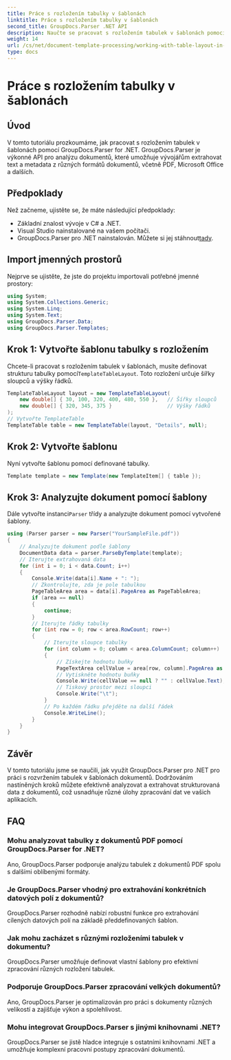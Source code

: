 ```yaml
---
title: Práce s rozložením tabulky v šablonách
linktitle: Práce s rozložením tabulky v šablonách
second_title: GroupDocs.Parser .NET API
description: Naučte se pracovat s rozložením tabulek v šablonách pomocí GroupDocs.Parser for .NET. Extrahujte strukturovaná data efektivně z dokumentů.
weight: 14
url: /cs/net/document-template-processing/working-with-table-layout-in-templates/
type: docs
---
```

# Práce s rozložením tabulky v šablonách

## Úvod
V tomto tutoriálu prozkoumáme, jak pracovat s rozložením tabulek v šablonách pomocí GroupDocs.Parser for .NET. GroupDocs.Parser je výkonné API pro analýzu dokumentů, které umožňuje vývojářům extrahovat text a metadata z různých formátů dokumentů, včetně PDF, Microsoft Office a dalších.
## Předpoklady
Než začneme, ujistěte se, že máte následující předpoklady:
- Základní znalost vývoje v C# a .NET.
- Visual Studio nainstalované na vašem počítači.
-  GroupDocs.Parser pro .NET nainstalován. Můžete si jej stáhnout[tady](https://releases.groupdocs.com/parser/net/).

## Import jmenných prostorů
Nejprve se ujistěte, že jste do projektu importovali potřebné jmenné prostory:
```csharp
using System;
using System.Collections.Generic;
using System.Linq;
using System.Text;
using GroupDocs.Parser.Data;
using GroupDocs.Parser.Templates;
```
## Krok 1: Vytvořte šablonu tabulky s rozložením
Chcete-li pracovat s rozložením tabulek v šablonách, musíte definovat strukturu tabulky pomocí`TemplateTableLayout`. Toto rozložení určuje šířky sloupců a výšky řádků.
```csharp
TemplateTableLayout layout = new TemplateTableLayout(
    new double[] { 30, 100, 320, 400, 480, 550 },   // Šířky sloupců
    new double[] { 320, 345, 375 }                  // Výšky řádků
);
// Vytvořte TemplateTable
TemplateTable table = new TemplateTable(layout, "Details", null);
```
## Krok 2: Vytvořte šablonu
Nyní vytvořte šablonu pomocí definované tabulky.
```csharp
Template template = new Template(new TemplateItem[] { table });
```
## Krok 3: Analyzujte dokument pomocí šablony
 Dále vytvořte instanci`Parser` třídy a analyzujte dokument pomocí vytvořené šablony.
```csharp
using (Parser parser = new Parser("YourSampleFile.pdf"))
{
    // Analyzujte dokument podle šablony
    DocumentData data = parser.ParseByTemplate(template);
    // Iterujte extrahovaná data
    for (int i = 0; i < data.Count; i++)
    {
        Console.Write(data[i].Name + ": ");
        // Zkontrolujte, zda je pole tabulkou
        PageTableArea area = data[i].PageArea as PageTableArea;
        if (area == null)
        {
            continue;
        }
        // Iterujte řádky tabulky
        for (int row = 0; row < area.RowCount; row++)
        {
            // Iterujte sloupce tabulky
            for (int column = 0; column < area.ColumnCount; column++)
            {
                // Získejte hodnotu buňky
                PageTextArea cellValue = area[row, column].PageArea as PageTextArea;
                // Vytiskněte hodnotu buňky
                Console.Write(cellValue == null ? "" : cellValue.Text);
                // Tiskový prostor mezi sloupci
                Console.Write("\t");
            }
            // Po každém řádku přejděte na další řádek
            Console.WriteLine();
        }
    }
}
```

## Závěr
V tomto tutoriálu jsme se naučili, jak využít GroupDocs.Parser pro .NET pro práci s rozvržením tabulek v šablonách dokumentů. Dodržováním nastíněných kroků můžete efektivně analyzovat a extrahovat strukturovaná data z dokumentů, což usnadňuje různé úlohy zpracování dat ve vašich aplikacích.

## FAQ
### Mohu analyzovat tabulky z dokumentů PDF pomocí GroupDocs.Parser for .NET?
Ano, GroupDocs.Parser podporuje analýzu tabulek z dokumentů PDF spolu s dalšími oblíbenými formáty.
### Je GroupDocs.Parser vhodný pro extrahování konkrétních datových polí z dokumentů?
GroupDocs.Parser rozhodně nabízí robustní funkce pro extrahování cílených datových polí na základě předdefinovaných šablon.
### Jak mohu zacházet s různými rozloženími tabulek v dokumentu?
GroupDocs.Parser umožňuje definovat vlastní šablony pro efektivní zpracování různých rozložení tabulek.
### Podporuje GroupDocs.Parser zpracování velkých dokumentů?
Ano, GroupDocs.Parser je optimalizován pro práci s dokumenty různých velikostí a zajišťuje výkon a spolehlivost.
### Mohu integrovat GroupDocs.Parser s jinými knihovnami .NET?
GroupDocs.Parser se jistě hladce integruje s ostatními knihovnami .NET a umožňuje komplexní pracovní postupy zpracování dokumentů.